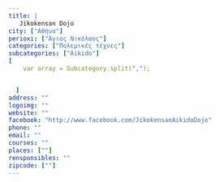 ```yaml
---
title: |
   Jikokensan Dojo
city: ["Αθήνα"]
perioxi: ["Άγιος Νικόλαος"]
categories: ["Πολεμικές τέχνες"]
subcategories: ["Aikido"]
[  
	var array = Subcategory.split(",");


  ]
address: ""
logoimg: ""
website: ""
facebook: "http://www.facebook.com/JikokensanAikidoDojo"
phone: ""
email: ""
courses: ""
places: [""]
rensponsibles: ""
zipcode: [""]
---
```





